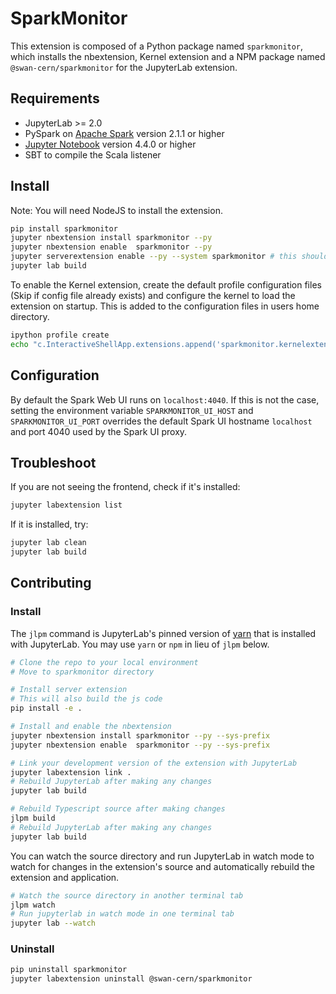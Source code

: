 # SparkMonitor

This extension is composed of a Python package named `sparkmonitor`, which installs the nbextension, Kernel extension and a NPM package named `@swan-cern/sparkmonitor` for the JupyterLab extension.


## Requirements

* JupyterLab >= 2.0
* PySpark on [Apache Spark](https://spark.apache.org/) version 2.1.1 or higher
* [Jupyter Notebook](http://jupyter.org/) version 4.4.0 or higher
* SBT to compile the Scala listener

## Install

Note: You will need NodeJS to install the extension.

```bash
pip install sparkmonitor
jupyter nbextension install sparkmonitor --py
jupyter nbextension enable  sparkmonitor --py
jupyter serverextension enable --py --system sparkmonitor # this should happen automatically
jupyter lab build
```

To enable the Kernel extension, create the default profile configuration files (Skip if config file already exists) and configure the kernel to load the extension on startup. This is added to the configuration files in users home directory.
```bash
ipython profile create
echo "c.InteractiveShellApp.extensions.append('sparkmonitor.kernelextension')" >>  $(ipython profile locate default)/ipython_kernel_config.py
```

## Configuration
By default the Spark Web UI runs on `localhost:4040`. If this is not the case, setting the environment variable `SPARKMONITOR_UI_HOST` and `SPARKMONITOR_UI_PORT` overrides the default Spark UI hostname `localhost` and port 4040 used by the Spark UI proxy.


## Troubleshoot

If you are not seeing the frontend, check if it's installed:

```bash
jupyter labextension list
```

If it is installed, try:

```bash
jupyter lab clean
jupyter lab build
```

## Contributing

### Install

The `jlpm` command is JupyterLab's pinned version of
[yarn](https://yarnpkg.com/) that is installed with JupyterLab. You may use
`yarn` or `npm` in lieu of `jlpm` below.

```bash
# Clone the repo to your local environment
# Move to sparkmonitor directory

# Install server extension
# This will also build the js code
pip install -e .

# Install and enable the nbextension
jupyter nbextension install sparkmonitor --py --sys-prefix
jupyter nbextension enable  sparkmonitor --py --sys-prefix

# Link your development version of the extension with JupyterLab
jupyter labextension link .
# Rebuild JupyterLab after making any changes
jupyter lab build

# Rebuild Typescript source after making changes
jlpm build
# Rebuild JupyterLab after making any changes
jupyter lab build
```

You can watch the source directory and run JupyterLab in watch mode to watch for changes in the extension's source and automatically rebuild the extension and application.

```bash
# Watch the source directory in another terminal tab
jlpm watch
# Run jupyterlab in watch mode in one terminal tab
jupyter lab --watch
```

### Uninstall

```bash
pip uninstall sparkmonitor
jupyter labextension uninstall @swan-cern/sparkmonitor
```
